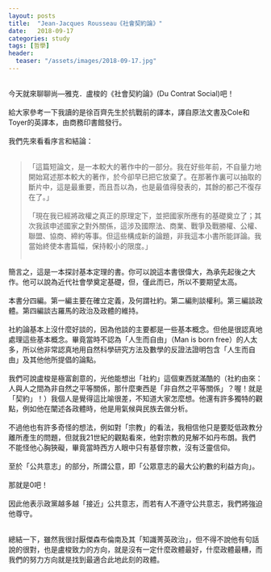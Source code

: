 ```yaml
---
layout: posts
title:  "Jean-Jacques Rousseau《社會契約論》"
date:   2018-09-17
categories: study
tags: [哲學]
header: 
  teaser: "/assets/images/2018-09-17.jpg"
---
```

<br>
今天就來聊聊尚―雅克．盧梭的《社會契約論》(Du Contrat Social)吧！<br><br>
給大家參考一下我讀的是徐百齊先生於抗戰前的譯本，譯自原法文書及Cole和Toyer的英譯本，由商務印書館發行。<br><br>
我們先來看看序言和結論：<br><br>

> 「這篇短論文，是一本較大的著作中的一部分。我在好些年前，不自量力地開始寫述那本較大的著作，於今卻早已把它放棄了。在那著作裏可以抽取的斷片中，這是最重要，而且吾以為，也是最值得發表的，其餘的都己不復存在了。」<br><br>
> 「現在我已經將政權之真正的原理定下，並把國家所應有的基礎奠立了；其次我該申述國家之對外關係，這涉及國際法、商業、戰爭及戰勝權、公權、聯盟、協商、締約等事。但這些構成新的論題，非我這本小書所能詳論。我當始終使本書篇幅，保持較小的限度。」<br><br>
  
簡言之，這是一本探討基本定理的書。你可以說這本書很偉大，為承先起後之大作。他可以說為近代社會學奠定基礎，但，僅此而已，所以不要期望太高。<br><br>
本書分四編。第一編主要在確立定義，及何謂社約。第二編則談權利。第三編談政體。第四編談古羅馬的政治及政體的維持。<br><br>
社約論基本上沒什麼好談的，因為他談的主要都是一些基本概念。但他是很認真地處理這些基本概念。畢竟當時不認為「人生而自由」（Man is born free）的人太多，所以他非常認真地用自然科學研究方法及數學的反證法證明包含「人生而自由」及其他他所提倡的論點。<br><br>
我們可說盧梭是極富創意的，光他能想出「社約」這個東西就滿酷的（社約由來：人與人之間為非自然之平等關係，那什麼東西是「非自然之平等關係」？喔！就是「契約」！）我個人是覺得這比喻很差，不知道大家怎麼想。他還有許多獨特的觀點，例如他在闡述各政體時，他是用氣候與民族去做分析。<br><br>
不過他也有許多奇怪的想法，例如對「宗教」的看法，我相信他只是要貶低政教分離所產生的問題，但就我21世紀的觀點看來，他對宗教的見解不如丹布朗。我們不能怪他心胸狹礙，畢竟當時西方人眼中只有基督宗教，沒有泛靈信仰。<br><br>
至於「公共意志」的部分，所謂公意，即「公眾意志的最大公約數的利益方向」。<br><br>
那就是0吧！<br><br>
因此他表示政黨越多越「接近」公共意志，而若有人不遵守公共意志，我們將強迫他尊守。<br><br>

總結一下，雖然我很討厭傑森布倫南及其「知識菁英政治」，但不得不說他有句話說的很對，也是盧梭致力的方向，就是沒有一定什麼政體最好，什麼政體最糟，而我們的努力方向就是找到最適合此地此刻的政體。<br><br>
